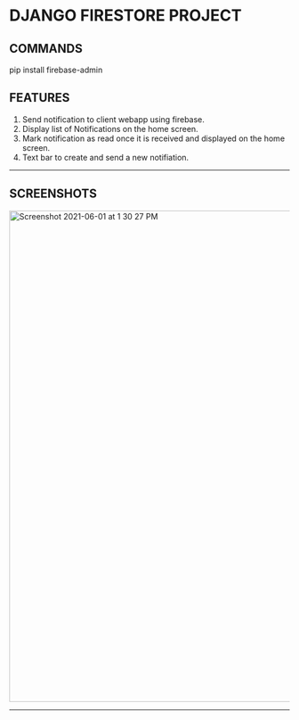 # DJANGO FIRESTORE PROJECT

## COMMANDS

pip install firebase-admin

## FEATURES

1. Send notification to client webapp using firebase.
2. Display list of Notifications on the home screen.
3. Mark notification as read once it is received and displayed on the home screen.
4. Text bar to create and send a new notifiation.

---

## SCREENSHOTS

<img width="881" alt="Screenshot 2021-06-01 at 1 30 27 PM" src="https://user-images.githubusercontent.com/15984084/120288197-95b28e00-c2dd-11eb-98b5-3d506f279dd1.png">

---
